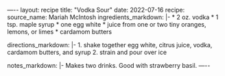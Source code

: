 —--
layout: recipe
title: "Vodka Sour"
date: 2022-07-16
recipe:
  source_name: Mariah McIntosh
  ingredients_markdown: |-
    * 2 oz. vodka
    * 1 tsp. maple syrup
    * one egg white
    * juice from one or two tiny oranges, lemons, or limes
    * cardamom butters

  directions_markdown: |-
    1. shake together egg white, citrus juice, vodka, cardamom butters, and syrup
    2. strain and pour over ice
      
  notes_markdown: |-
    Makes two drinks.
    Good with strawberry basil.
—--
